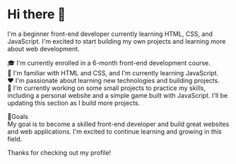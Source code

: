 ### 
<h1>Hi there 👋</h1>

  I'm a beginner front-end developer currently learning HTML, CSS, and JavaScript. I'm excited to start building my own projects and learning more about web development.

🎓 I'm currently enrolled in a 6-month front-end development course. <br>
🌱 I'm familiar with HTML and CSS, and I'm currently learning JavaScript. <br>
❤️ I'm passionate about learning new technologies and building projects. <br>
🔭 I'm currently working on some small projects to practice my skills, including a personal website and a simple game built with JavaScript. I'll be updating this section as I build more projects. <br>

🥅Goals <br>
My goal is to become a skilled front-end developer and build great websites and web applications. I'm excited to continue learning and growing in this field.<br>



Thanks for checking out my profile!

